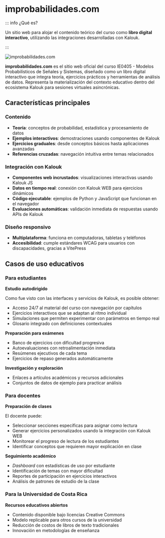 # improbabilidades.com

::: info ¿Qué es?

Un sitio web para alojar el contenido teórico del curso como **libro digital interactivo**, utilizando las integraciones desarrolladas con Kalouk.

:::

![improbabilidades.com](/improbabilidades.png)

**improbabilidades.com** es el sitio web oficial del curso IE0405 - Modelos Probabilísticos de Señales y Sistemas, diseñado como un libro digital interactivo que integra teoría, ejercicios prácticos y herramientas de análisis de datos. Representa la materialización del contexto educativo dentro del ecosistema Kalouk para sesiones virtuales asincrónicas.

## Características principales

### Contenido

- **Teoría**: conceptos de probabilidad, estadística y procesamiento de datos
- **Ejemplos interactivos**: demostraciones usando componentes de Kalouk
- **Ejercicios graduales**: desde conceptos básicos hasta aplicaciones avanzadas
- **Referencias cruzadas**: navegación intuitiva entre temas relacionados

### Integración con Kalouk

- **Componentes web incrustados**: visualizaciones interactivas usando Kalouk JS
- **Datos en tiempo real**: conexión con Kalouk WEB para ejercicios dinámicos
- **Código ejecutable**: ejemplos de Python y JavaScript que funcionan en el navegador
- **Evaluaciones automáticas**: validación inmediata de respuestas usando APIs de Kalouk

### Diseño responsivo

- **Multiplataforma**: funciona en computadoras, tabletas y teléfonos
- **Accesibilidad**: cumple estándares WCAG para usuarios con discapacidades, gracias a VitePress

## Casos de uso educativos

### Para estudiantes

**Estudio autodirigido**

Como fue visto con las interfaces y servicios de Kalouk, es posible obtener:

- Acceso 24/7 al material del curso con navegación por capítulos
- Ejercicios interactivos que se adaptan al ritmo individual
- Simulaciones que permiten experimentar con parámetros en tiempo real
- Glosario integrado con definiciones contextuales

**Preparación para exámenes**

- Banco de ejercicios con dificultad progresiva
- Autoevaluaciones con retroalimentación inmediata
- Resúmenes ejecutivos de cada tema
- Ejercicios de repaso generados automáticamente

**Investigación y exploración**

- Enlaces a artículos académicos y recursos adicionales
- Conjuntos de datos de ejemplo para practicar análisis

### Para docentes

**Preparación de clases**

El docente puede:

- Seleccionar secciones específicas para asignar como lectura
- Generar ejercicios personalizados usando la integración con Kalouk WEB
- Monitorear el progreso de lectura de los estudiantes
- Identificar conceptos que requieren mayor explicación en clase

**Seguimiento académico**

- _Dashboard_ con estadísticas de uso por estudiante
- Identificación de temas con mayor dificultad
- Reportes de participación en ejercicios interactivos
- Análisis de patrones de estudio de la clase

### Para la Universidad de Costa Rica

**Recursos educativos abiertos**

- Contenido disponible bajo licencias Creative Commons
- Modelo replicable para otros cursos de la universidad
- Reducción de costos de libros de texto tradicionales
- Innovación en metodologías de enseñanza
